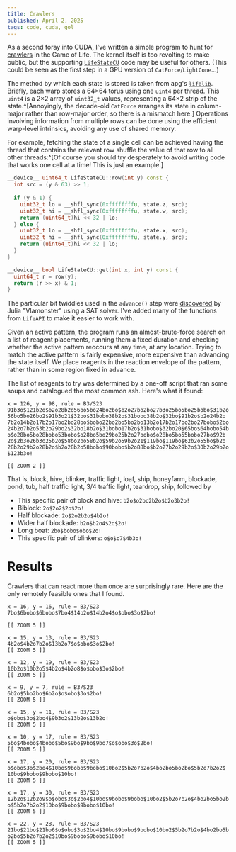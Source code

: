 ```yaml
---
title: Crawlers 
published: April 2, 2025
tags: code, cuda, gol
---
```


<script defer src="/life/lv-plugin.js"></script>

As a second foray into CUDA, I've written a simple program to hunt for
[crawlers] in the Game of Life. The kernel itself is too revolting to
make public, but the supporting [`LifeStateCU`] code may be useful for
others. (This could be seen as the first step in a GPU version of
`CatForce`/`LightCone`...)

[crawlers]: https://conwaylife.com/wiki/Crawler
[`LifestateCU`]: https://github.com/mvr/LifeAPI/blob/master/cuda/LifeStateCU.cu

<!--more-->

The method by which each state is stored is taken from apg's
[`lifelib`]. Briefly, each warp stores a 64×64 torus using one `uint4`
per thread. This `uint4` is a 2×2 array of `uint32_t` values,
representing a 64×2 strip of the state.^[Annoyingly, the decade-old
`CatForce` arranges its state in column-major rather than row-major
order, so there is a mismatch here.] Operations involving information
from multiple rows can be done using the efficient warp-level
intrinsics, avoiding any use of shared memory. 

[`lifelib`]: https://gitlab.com/apgoucher/lifelib/-/blob/master/cuda2/cudagol.h

For example, fetching the state of a single cell can be achieved
having the thread that contains the relevant row shuffle the value of
that row to all other threads:^[Of course you should try desperately
to avoid writing code that works one cell at a time! This is just an
example.]

```cpp
__device__ uint64_t LifeStateCU::row(int y) const {
  int src = (y & 63) >> 1;
  
  if (y & 1) {
    uint32_t lo = __shfl_sync(0xffffffffu, state.z, src);
    uint32_t hi = __shfl_sync(0xffffffffu, state.w, src);
    return (uint64_t)hi << 32 | lo;
  } else {
    uint32_t lo = __shfl_sync(0xffffffffu, state.x, src);
    uint32_t hi = __shfl_sync(0xffffffffu, state.y, src);
    return (uint64_t)hi << 32 | lo;
  }
}

__device__ bool LifeStateCU::get(int x, int y) const {
  uint64_t r = row(y);
  return (r >> x) & 1;
}
```

The particular bit twiddles used in the `advance()` step were
[discovered] by Julia "Vlamonster" using a SAT solver. I've added many
of the functions from `LifeAPI` to make it easier to work with.

[discovered]: https://binary-banter.github.io/game-of-life/

Given an active pattern, the program runs an almost-brute-force search
on a list of reagent placements, running them a fixed duration and
checking whether the active pattern reoccurs at any time, at any
location. Trying to match the active pattern is fairly expensive, more
expensive than advancing the state itself. We place reagents in the
reaction envelope of the pattern, rather than in some region fixed in
advance.

The list of reagents to try was determined by a one-off script that
ran some soups and catalogued the most common ash. Here's what it
found:

```lifeviewer
x = 126, y = 98, rule = B3/S23
91b3o$121b2o$b2o28b2o56bo5bo24bo2bo$b2o27bo2bo27b3o25bo5bo25bobo$31b2o
56bo5bo26bo2$91b3o21$32bo$31bobo38b2o$31bobo38b2o$32bo$91b2o$b2o24b2o
7b2o14b2o17b2o17bo2bo28bo$bobo22bo2bo5bo2bo13b2o17b2o17bo2bo27bobo$2bo
24b2o7b2o53b2o29bo2$32bo18b2o$31bobo17b2o$31bobo$32bo20$65bo$64bobo54b
o$o28bo5bo28bobo53bobo$o28bo5bo29bo25b2o27bobo$o28bo5bo55bobo27bo$92b
2o$2b3o26b3o25b2o$58bo2bo58b2o$59b2o59b2o21$119bo$119bo$62b2o55bo$b2o
28b2o29b2o28b2o$b2o28b2o58bobo$90bobo$b2o88bo$b2o27b2o29b2o$30b2o29b2o
$123b3o!

[[ ZOOM 2 ]]
```

That is, block, hive, blinker, traffic light, loaf, ship, honeyfarm,
blockade, pond, tub, half traffic light, 3/4 traffic light, teardrop,
ship, followed by

* This specific pair of block and hive: `b2o$o2bo2b2o$b2o3b2o!`
* Biblock: `2o$2o2$2o$2o!`
* Half blockade: `2o$2o2b2o$4b2o!`
* Wider half blockade: `b2o$b2o4$2o$2o!`
* Long boat: `2bo$bobo$obo$2o!` 
* This specific pair of blinkers: `o$o$o7$4b3o!`

Results
=======

Crawlers that can react more than once are surprisingly rare. Here are
the only remotely feasible ones that I found.

```lifeviewer
x = 16, y = 16, rule = B3/S23
7bo$6bobo$6bobo$7bo4$14b2o$14b2o4$o$obo$3o$2bo!

[[ ZOOM 5 ]]
```

```lifeviewer
x = 15, y = 13, rule = B3/S23
4b2o$4b2o7b2o$13b2o7$o$obo$3o$2bo!
[[ ZOOM 5 ]]
```

```lifeviewer
x = 12, y = 19, rule = B3/S23
10b2o$10b2o5$4b2o$4b2o8$o$obo$3o$2bo!
[[ ZOOM 5 ]]
```

```lifeviewer
x = 9, y = 7, rule = B3/S23
6b2o$5bo2bo$6b2o$o$obo$3o$2bo!
[[ ZOOM 5 ]]
```

```lifeviewer
x = 15, y = 11, rule = B3/S23
o$obo$3o$2bo4$9b3o2$13b2o$13b2o!
[[ ZOOM 5 ]]
```

```lifeviewer
x = 10, y = 17, rule = B3/S23
5bo$4bobo$4bobo$5bo$9bo$9bo$9bo7$o$obo$3o$2bo!
[[ ZOOM 5 ]]
```

```lifeviewer
x = 17, y = 20, rule = B3/S23
o$obo$3o$2bo4$10bo$9bobo$9bobo$10bo2$5b2o7b2o$4bo2bo5bo2bo$5b2o7b2o2$
10bo$9bobo$9bobo$10bo!
[[ ZOOM 5 ]]
```

```lifeviewer
x = 17, y = 30, rule = B3/S23
12b2o$12b2o9$o$obo$3o$2bo4$10bo$9bobo$9bobo$10bo2$5b2o7b2o$4bo2bo5bo2b
o$5b2o7b2o2$10bo$9bobo$9bobo$10bo!
[[ ZOOM 5 ]]
```

```lifeviewer
x = 22, y = 28, rule = B3/S23
21bo$21bo$21bo6$o$obo$3o$2bo4$10bo$9bobo$9bobo$10bo2$5b2o7b2o$4bo2bo5b
o2bo$5b2o7b2o2$10bo$9bobo$9bobo$10bo!
[[ ZOOM 5 ]]
```



<!-- x = 322, y = 237, rule = B3/S23 -->
<!-- bo$obo$obo$bo$11b2o$11b2o105bo$118bo$96b2o20bo$96b2o5$104bo$103b3o$21b -->
<!-- o80bo3bo$20b3o79b2ob2o$19bo3bo$19b2ob2o67$29bo$28bobo$28bobo103b2o$29b -->
<!-- o104b2o$320b2o$320b2o2$36b2o$36b2o2$214b2o98b2o$214b2o7b2o89b2o$22bo -->
<!-- 99bo100b2o$22bobo97bobo$22b3o97b3o$24bo99bo4$132bo77bo99bo$131bobo76bo -->
<!-- bo97bobo$131bobo76b3o97b3o$132bo79bo99bo2$127b2o7b2o$126bo2bo5bo2bo$ -->
<!-- 127b2o7b2o2$132bo$131bobo$131bobo$132bo33$16b2o$15bo2bo$16b2o$10bo15b -->
<!-- 2o$10bobo12bo2bo$10b3o13b2o$12bo53$12bo$12bobo196bo$12b3o196bo$14bo -->
<!-- 196bo2$127bo$126bobo$21b3o102bobo$127bo$25b2o104bo58bo$25b2o104bo58bob -->
<!-- o$131bo58b3o$192bo4$200bo$199bobo$122bo76bobo$122bobo75bo$122b3o$124bo -->
<!-- 70b2o7b2o$194bo2bo5bo2bo$195b2o7b2o2$200bo$199bobo$199bobo$200bo! -->

